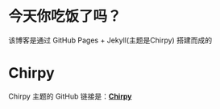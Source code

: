 # 今天你吃饭了吗？
该博客是通过 GitHub Pages + Jekyll(主题是Chirpy) 搭建而成的


# Chirpy

Chirpy 主题的 GitHub 链接是：[**Chirpy**][chirpy] 

[chirpy]: https://github.com/cotes2020/jekyll-theme-chirpy/
